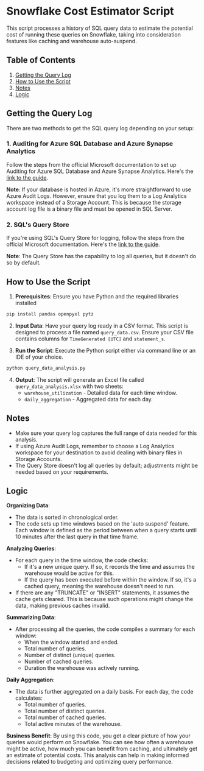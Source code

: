 # Snowflake Cost Estimator Script

This script processes a history of SQL query data to estimate the potential cost of running these queries on Snowflake, taking into consideration features like caching and warehouse auto-suspend.

## Table of Contents
1. [Getting the Query Log](#getting-the-query-log)
2. [How to Use the Script](#how-to-use-the-script)
3. [Notes](#notes)
4. [Logic](#logic)

## Getting the Query Log

There are two methods to get the SQL query log depending on your setup:

### 1. Auditing for Azure SQL Database and Azure Synapse Analytics

Follow the steps from the official Microsoft documentation to set up Auditing for Azure SQL Database and Azure Synapse Analytics. Here's the [link to the guide](https://learn.microsoft.com/en-us/azure/azure-sql/database/auditing-setup?view=azuresql).

**Note**: If your database is hosted in Azure, it's more straightforward to use Azure Audit Logs. However, ensure that you log them to a Log Analytics workspace instead of a Storage Account. This is because the storage account log file is a binary file and must be opened in SQL Server.

### 2. SQL's Query Store

If you're using SQL's Query Store for logging, follow the steps from the official Microsoft documentation. Here's the [link to the guide](https://learn.microsoft.com/en-us/sql/relational-databases/performance/monitoring-performance-by-using-the-query-store?view=sql-server-ver16).

**Note**: The Query Store has the capability to log all queries, but it doesn't do so by default.

## How to Use the Script

1. **Prerequisites**: Ensure you have Python and the required libraries installed
```python
pip install pandas openpyxl pytz
```

2. **Input Data**: Have your query log ready in a CSV format. This script is designed to process a file named `query_data.csv`. Ensure your CSV file contains columns for `TimeGenerated [UTC]` and `statement_s`.

3. **Run the Script**: Execute the Python script either via command line or an IDE of your choice.

```bash
python query_data_analysis.py
```

4. **Output**: The script will generate an Excel file called `query_data_analysis.xlsx` with two sheets:
   - `warehouse_utilization` - Detailed data for each time window.
   - `daily_aggregation` - Aggregated data for each day.

## Notes

- Make sure your query log captures the full range of data needed for this analysis.
- If using Azure Audit Logs, remember to choose a Log Analytics workspace for your destination to avoid dealing with binary files in Storage Accounts.
- The Query Store doesn't log all queries by default; adjustments might be needed based on your requirements.


## Logic

**Organizing Data**:
   - The data is sorted in chronological order.
   - The code sets up time windows based on the 'auto suspend' feature. Each window is defined as the period between when a query starts until 10 minutes after the last query in that time frame.

**Analyzing Queries**:
   - For each query in the time window, the code checks:
     - If it's a new unique query. If so, it records the time and assumes the warehouse would be active for this.
     - If the query has been executed before within the window. If so, it's a cached query, meaning the warehouse doesn't need to run.
   - If there are any "TRUNCATE" or "INSERT" statements, it assumes the cache gets cleared. This is because such operations might change the data, making previous caches invalid.

**Summarizing Data**:
   - After processing all the queries, the code compiles a summary for each window:
     - When the window started and ended.
     - Total number of queries.
     - Number of distinct (unique) queries.
     - Number of cached queries.
     - Duration the warehouse was actively running.

**Daily Aggregation**:
   - The data is further aggregated on a daily basis. For each day, the code calculates:
     - Total number of queries.
     - Total number of distinct queries.
     - Total number of cached queries.
     - Total active minutes of the warehouse.

**Business Benefit**:
By using this code, you get a clear picture of how your queries would perform on Snowflake. You can see how often a warehouse might be active, how much you can benefit from caching, and ultimately get an estimate of potential costs. This analysis can help in making informed decisions related to budgeting and optimizing query performance.
